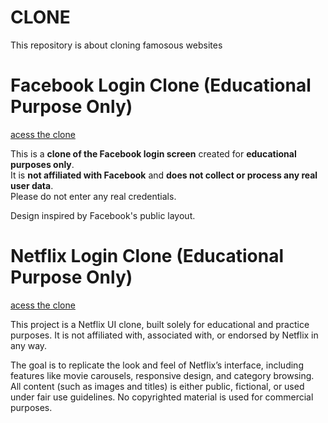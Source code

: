 # CLONE
This repository is about cloning famosous websites

# Facebook Login Clone (Educational Purpose Only)
<a href="https://claudiobentodala.github.io/CLONE/facebook/" target="_blank">acess the clone</a>

This is a **clone of the Facebook login screen** created for **educational purposes only**.  
It is **not affiliated with Facebook** and **does not collect or process any real user data**.  
Please do not enter any real credentials.

Design inspired by Facebook's public layout.

# Netflix Login Clone (Educational Purpose Only)

<a href="https://claudiobentodala.github.io/CLONE/netflix/" target="_blank">acess the clone</a>

This project is a Netflix UI clone, built solely for educational and practice purposes. It is not affiliated with, associated with, or endorsed by Netflix in any way.

The goal is to replicate the look and feel of Netflix’s interface, including features like movie carousels, responsive design, and category browsing. All content (such as images and titles) is either public, fictional, or used under fair use guidelines. No copyrighted material is used for commercial purposes.
